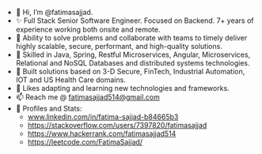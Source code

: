 
- 👋 Hi, I’m @fatimasajjad.
- ✨ Full Stack Senior Software Engineer. Focused on Backend. 7+ years of experience working both onsite and remote.
- 💪 Ability to solve problems and collaborate with teams to timely deliver highly scalable, secure, performant, and high-quality solutions.
- 🌱 Skilled in Java, Spring, Restful Microservices, Angular, Microservices, Relational and NoSQL Databases and distributed systems technologies.
- 💎 Built solutions based on 3-D Secure, FinTech, Industrial Automation, IOT and US Health Care domains.
- 💞️ Likes adapting and learning new technologies and frameworks.
- 📫 Reach me @
      fatimasajjad514@gmail.com
- 🌟 Profiles and Stats:
   - www.linkedin.com/in/fatima-sajjad-b84665b3
   - https://stackoverflow.com/users/7397820/fatimasajjad
   - https://www.hackerrank.com/fatimasajjad514
   - https://leetcode.com/FatimaSajjad/
   

